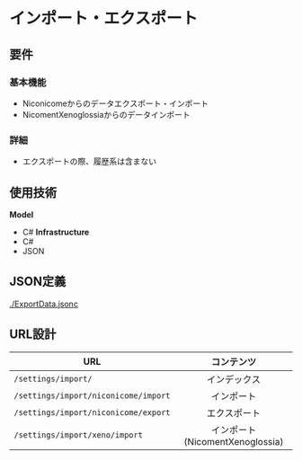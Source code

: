 # インポート・エクスポート

## 要件
### 基本機能
- Niconicomeからのデータエクスポート・インポート
- NicomentXenoglossiaからのデータインポート

### 詳細
- エクスポートの際、履歴系は含まない

## 使用技術
**Model**  
- C#
**Infrastructure**
- C#
- JSON

## JSON定義
[./ExportData.jsonc](./ExportData.jsonc)

## URL設計
URL | コンテンツ
-- | :--:
``/settings/import/`` | インデックス
``/settings/import/niconicome/import`` | インポート
``/settings/import/niconicome/export`` | エクスポート
``/settings/import/xeno/import`` | インポート(NicomentXenoglossia)